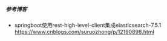 ##### 参考博客
* springboot使用rest-high-level-client集成elasticsearch-7.5.1   https://www.cnblogs.com/suruozhong/p/12190898.html